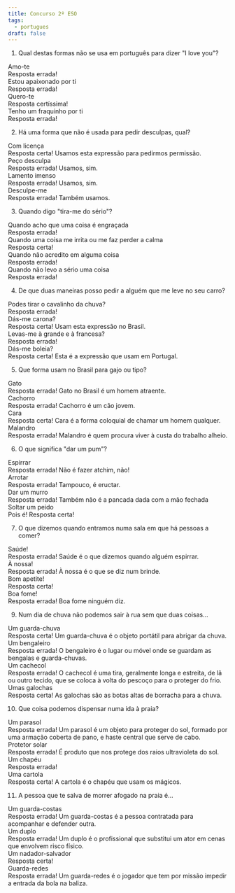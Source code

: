 ```yaml
---
title: Concurso 2º ESO
tags:
  - portugues
draft: false
---
```

1. Qual destas formas não se usa em português para dizer "I love you"?

<e-card color="1">
  <div>Amo-te</div>
  <div>
Resposta errada!
  </div>
</e-card>

<e-card color="2">
  <div>Estou apaixonado por ti</div>
  <div>
Resposta errada!
  </div>
</e-card>

<e-card color="3">
  <div>Quero-te</div>
<div>
Resposta certíssima!
</div>
</e-card>

<e-card color="4">
  <div>Tenho um fraquinho por ti</div>
  <div>
Resposta errada!
  </div>
</e-card>

2. Há uma forma que não é usada para pedir desculpas, qual?

<e-card color="5">
  <div>Com licença</div>
  <div>
Resposta certa! Usamos esta expressão para pedirmos permissão.</div>
</e-card>

<e-card color="6">
  <div>Peço desculpa</div>
  <div>
Resposta errada! Usamos, sim.
  </div>
</e-card>

<e-card color="7">
  <div>Lamento imenso</div>
  <div>
Resposta errada! Usamos, sim.
  </div>
</e-card>

<e-card color="8">
  <div>Desculpe-me</div>
  <div>
Resposta errada! Também usamos.
  </div>
</e-card>

3. Quando digo "tira-me do sério"?

<e-card color="9">
  <div>Quando acho que uma coisa é engraçada</div>
  <div>
Resposta errada!
  </div>
</e-card>

<e-card color="10">
  <div>Quando uma coisa me irrita ou me faz perder a calma</div>
  <div>
Resposta certa!
  </div>
</e-card>

<e-card color="1">
  <div>Quando não acredito em alguma coisa</div>
  <div>
Resposta errada!
  </div>
</e-card>

<e-card color="2">
  <div>Quando não levo a sério uma coisa</div>
  <div>
Resposta errada!
  </div>
</e-card>

4. De que duas maneiras posso pedir a alguém que me leve no seu carro?

<e-card color="3">
  <div>Podes tirar o cavalinho da chuva?</div>
  <div>
Resposta errada!
  </div>
</e-card>

<e-card color="4">
  <div>Dás-me carona?</div>
  <div>
Resposta certa! Usam esta expressão no Brasil.
  </div>
</e-card>

<e-card color="5">
  <div>Levas-me à grande e à francesa?</div>
  <div>
Resposta errada!
  </div>
</e-card>

<e-card color="6">
  <div>Dás-me boleia?</div>
  <div>
Resposta certa! Esta é a expressão que usam em Portugal.
  </div>
</e-card>

5. Que forma usam no Brasil para gajo ou tipo?

<e-card color="7">
  <div>Gato</div>
  <div>
Resposta errada! Gato no Brasil é um homem atraente.
  </div>
</e-card>

<e-card color="8">
  <div>Cachorro</div>
  <div>
Resposta errada! Cachorro é um cão jovem.
  </div>
</e-card>

<e-card color="9">
  <div>Cara</div>
  <div>
Resposta certa! Cara é a forma coloquial de chamar um homem qualquer.
  </div>
</e-card>

<e-card color="10">
  <div>Malandro</div>
  <div>
Resposta errada! Malandro é quem procura viver à custa do trabalho alheio.
  </div>
</e-card>

6. O que significa "dar um pum"?

<e-card color="1">
  <div>Espirrar</div>
  <div>
Resposta errada! Não é fazer atchim, não!
  </div>
</e-card>

<e-card color="2">
  <div>Arrotar</div>
  <div>
Resposta errada! Tampouco, é eructar.
  </div>
</e-card>

<e-card color="3">
  <div>Dar um murro</div>
  <div>
Resposta errada! Também não é a pancada dada com a mão fechada
  </div>
</e-card>

<e-card color="4">
  <div>Soltar um peido</div>
  <div>
Pois é! Resposta certa! 
  </div>
</e-card>

7. O que dizemos quando entramos numa sala em que há pessoas a comer?

<e-card color="5">
  <div>Saúde!</div>
  <div>
Resposta errada! Saúde é o que dizemos quando alguém espirrar.
  </div>
</e-card>

<e-card color="6">
  <div>À nossa!</div>
  <div>
Resposta errada! À nossa é o que se diz num brinde.
  </div>
</e-card>

<e-card color="7">
  <div>Bom apetite!</div>
  <div>
Resposta certa!
  </div>
</e-card>

<e-card color="8">
  <div>Boa fome!</div>
  <div>
Resposta errada! Boa fome ninguém diz. 
  </div>
</e-card>

9. Num dia de chuva não podemos sair à rua sem que duas coisas...

<e-card color="9">
  <div>Um guarda-chuva</div>
  <div>
Resposta certa! Um guarda-chuva é o objeto portátil para abrigar da chuva.</div>
</e-card>

<e-card color="10">
  <div>Um bengaleiro</div>
  <div>
Resposta errada! O bengaleiro é o lugar ou móvel onde se guardam as bengalas e guarda-chuvas.
  </div>
</e-card>

<e-card color="1">
  <div>Um cachecol</div>
  <div>
Resposta errada! O cachecol é uma tira, geralmente longa e estreita, de lã ou outro tecido, que se coloca à volta do pescoço para o proteger do frio.
  </div>
</e-card>

<e-card color="2">
  <div>Umas galochas</div>
  <div>
Resposta certa! As galochas são as botas altas de borracha para a chuva.
  </div>
</e-card>

10. Que coisa podemos dispensar numa ida à praia?

<e-card color="3">
  <div>Um parasol</div>
  <div>
Resposta errada!  Um parasol é um objeto para proteger do sol, formado por uma armação coberta de pano, e haste central que serve de cabo.
  </div>
</e-card>

<e-card color="4">
  <div>Protetor solar</div>
  <div>
Resposta errada! É produto que nos protege dos raios ultravioleta do sol.
  </div>
</e-card>

<e-card color="5">
  <div>Um chapéu</div>
  <div>
Resposta errada!
  </div>
</e-card>

<e-card color="6">
  <div>Uma cartola</div>
  <div>
Resposta certa! A cartola é o chapéu que usam os mágicos.
  </div>
</e-card>

11. A pessoa que te salva de morrer afogado na praia é...

<e-card color="7">
  <div>Um guarda-costas</div>
  <div>
Resposta errada! Um guarda-costas é a pessoa contratada para acompanhar e defender outra.
  </div>
</e-card>

<e-card color="8">
  <div>Um duplo</div>
  <div>
Resposta errada! Um duplo é o profissional que substitui um ator em cenas que envolvem risco físico.
  </div>
</e-card>

<e-card color="9">
  <div>Um nadador-salvador</div>
  <div>
Resposta certa! 
  </div>
</e-card>

<e-card color="10">
  <div>Guarda-redes</div>
  <div>
Resposta errada! Um guarda-redes é o jogador que tem por missão impedir a entrada da bola na baliza.
  </div>
</e-card>